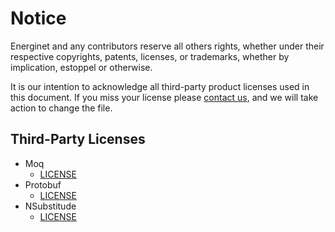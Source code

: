 # Notice

Energinet and any contributors reserve all others rights, whether under their respective copyrights, patents, licenses, or trademarks, whether by implication, estoppel or otherwise.

It is our intention to acknowledge all third-party product licenses used in this document. If you miss your license please [contact us](mailto:greenenergyhub@energinet.dk), and we will take action to change the file.

## Third-Party Licenses

- Moq
    - [LICENSE](https://raw.githubusercontent.com/moq/moq4/master/License.txt)
- Protobuf
    - [LICENSE](https://github.com/protocolbuffers/protobuf/blob/master/LICENSE)
- NSubstitude
    - [LICENSE](https://github.com/nsubstitute/NSubstitute/blob/master/LICENSE.txt)
